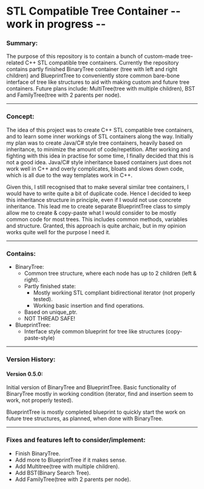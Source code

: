 # STL Compatible Tree Container -- work in progress --

### Summary:

The purpose of this repository is to contain a bunch of custom-made tree-related C++ STL compatible tree containers.
Currently the repository contains partly finished BinaryTree container (tree with left and right children) and BlueprintTree to conveniently store common bare-bone interface of tree like structures to aid with making custom and future tree containers.
Future plans include: MultiTree(tree with multiple children), BST and FamilyTree(tree with 2 parents per node).

---

### Concept:

The idea of this project was to create C++ STL compatible tree containers, and to learn some inner workings of STL containers along the way.
Initially my plan was to create Java/C# style tree containers, heavily based on inheritance, to minimize the amount of code/repetition.
After working and fighting with this idea in practise for some time, I finally decided that this is not a good idea.
Java/C# style inheritance based containers just does not work well in C++ and overly complicates, bloats and slows down code, which is all due to the way templates work in C++.

Given this, I still recognised that to make several similar tree containers, I would have to write quite a bit of duplicate code.
Hence I decided to keep this inheritance structure in principle, even if I would not use concrete inheritance.
This lead me to create separate BlueprintTree class to simply allow me to create & copy-paste what I would consider to be mostly common code for most trees.
This includes common methods, variables and structure.
Granted, this approach is quite archaic, but in my opinion works quite well for the purpose I need it.

---

### Contains:

* BinaryTree:
  * Common tree structure, where each node has up to 2 children (left & right).
  * Partly finished state:
    * Mostly working STL compliant bidirectional iterator (not properly tested).
    * Working basic insertion and find operations.
  * Based on unique_ptr.
  * NOT THREAD SAFE!
* BlueprintTree:
  * Interface style common blueprint for tree like structures (copy-paste-style)

---

### Version History:


#### Version 0.5.0:

Initial version of BinaryTree and BlueprintTree.
Basic functionality of BinaryTree mostly in working condition (iterator, find and insertion seem to work, not properly tested).

BlueprintTree is mostly completed blueprint to quickly start the work on future tree structures, as planned, when done with BinaryTree.

---

### Fixes and features left to consider/implement:

* Finish BinaryTree.
* Add more to BlueprintTree if it makes sense.
* Add Multitree(tree with multiple children).
* Add BST(Binary Search Tree).
* Add FamilyTree(tree with 2 parents per node).
